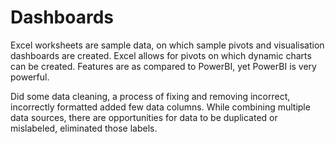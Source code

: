 # Dashboards

Excel worksheets are sample data, on which sample pivots and visualisation dashboards are created. 
Excel allows for pivots on which dynamic charts can be created. Features are as compared to PowerBI, yet PowerBI is very powerful.

Did some data cleaning, a process of fixing and removing incorrect, incorrectly formatted added few data columns. 
While combining multiple data sources, there are opportunities for data to be duplicated or mislabeled, eliminated those labels. 
